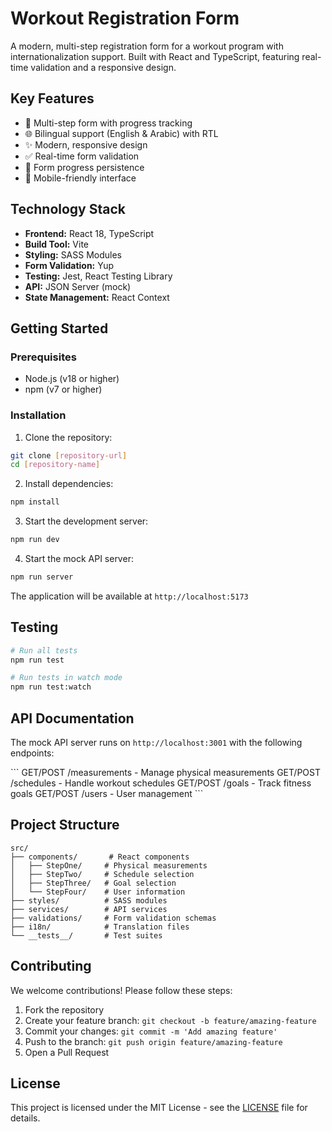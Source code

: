 # Workout Registration Form

A modern, multi-step registration form for a workout program with internationalization support. Built with React and TypeScript, featuring real-time validation and a responsive design.

## Key Features

- 📝 Multi-step form with progress tracking
- 🌐 Bilingual support (English & Arabic) with RTL
- ✨ Modern, responsive design
- ✅ Real-time form validation
- 🔄 Form progress persistence
- 📱 Mobile-friendly interface

## Technology Stack

- **Frontend:** React 18, TypeScript
- **Build Tool:** Vite
- **Styling:** SASS Modules
- **Form Validation:** Yup
- **Testing:** Jest, React Testing Library
- **API:** JSON Server (mock)
- **State Management:** React Context

## Getting Started

### Prerequisites

- Node.js (v18 or higher)
- npm (v7 or higher)

### Installation

1. Clone the repository:

```bash
git clone [repository-url]
cd [repository-name]
```

2. Install dependencies:

```bash
npm install
```

3. Start the development server:

```bash
npm run dev
```

4. Start the mock API server:

```bash
npm run server
```

The application will be available at `http://localhost:5173`

## Testing

```bash
# Run all tests
npm run test

# Run tests in watch mode
npm run test:watch
```

## API Documentation

The mock API server runs on `http://localhost:3001` with the following endpoints:

\`\`\`
GET/POST /measurements - Manage physical measurements
GET/POST /schedules - Handle workout schedules
GET/POST /goals - Track fitness goals
GET/POST /users - User management
\`\`\`

## Project Structure

```
src/
├── components/       # React components
│   ├── StepOne/     # Physical measurements
│   ├── StepTwo/     # Schedule selection
│   ├── StepThree/   # Goal selection
│   └── StepFour/    # User information
├── styles/          # SASS modules
├── services/        # API services
├── validations/     # Form validation schemas
├── i18n/            # Translation files
└── __tests__/       # Test suites
```

## Contributing

We welcome contributions! Please follow these steps:

1. Fork the repository
2. Create your feature branch: `git checkout -b feature/amazing-feature`
3. Commit your changes: `git commit -m 'Add amazing feature'`
4. Push to the branch: `git push origin feature/amazing-feature`
5. Open a Pull Request

## License

This project is licensed under the MIT License - see the [LICENSE](LICENSE) file for details.

